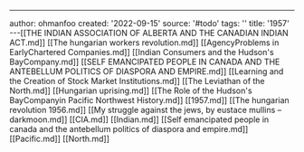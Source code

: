 ---
author: ohmanfoo
created: '2022-09-15'
source: '#todo'
tags: ''
title: '1957'
---[[THE INDIAN ASSOCIATION OF ALBERTA AND THE CANADIAN INDIAN ACT.md]]
[[The hungarian workers revolution.md]]
[[AgencyProblems in EarlyChartered Companies.md]]
[[Indian Consumers and the Hudson's BayCompany.md]]
[[SELF EMANCIPATED PEOPLE IN CANADA AND THE ANTEBELLUM POLITICS OF DIASPORA AND EMPIRE.md]]
[[Learning and the Creation of Stock Market Institutions.md]]
[[The Leviathan of the North.md]]
[[Hungarian uprising.md]]
[[The Role of the Hudson's BayCompanyin Pacific Northwest History.md]]
[[1957.md]]
[[The hungarian revolution 1956.md]]
[[My struggle against the jews, by eustace mullins – darkmoon.md]]
[[CIA.md]]
[[Indian.md]]
[[Self emancipated people in canada and the antebellum politics of diaspora and empire.md]]
[[Pacific.md]]
[[North.md]]
